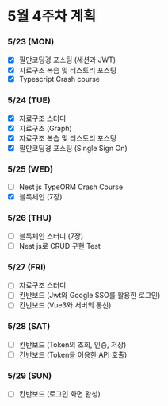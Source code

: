 # 5월 4주차 계획

### 5/23 (MON)

-   [x] 팔만코딩경 포스팅 (세션과 JWT)
-   [x] 자료구조 복습 및 티스토리 포스팅
-   [x] Typescript Crash course

### 5/24 (TUE)

-   [x] 자료구조 스터디
-   [x] 자료구조 (Graph)
-   [x] 자료구조 복습 및 티스토리 포스팅
-   [x] 팔만코딩경 포스팅 (Single Sign On)

### 5/25 (WED)

-   [ ] Nest js TypeORM Crash Course
-   [x] 블록체인 (7장)

### 5/26 (THU)

-   [ ] 블록체인 스터디 (7장)
-   [ ] Nest js로 CRUD 구현 Test

### 5/27 (FRI)

-   [ ] 자료구조 스터디
-   [ ] 칸반보드 (Jwt와 Google SSO를 활용한 로그인)
-   [ ] 칸반보드 (Vue3와 서버의 통신)

### 5/28 (SAT)

-   [ ] 칸반보드 (Token의 조회, 인증, 저장)
-   [ ] 칸반보드 (Token을 이용한 API 호출)

### 5/29 (SUN)

-   [ ] 칸반보드 (로그인 화면 완성)
